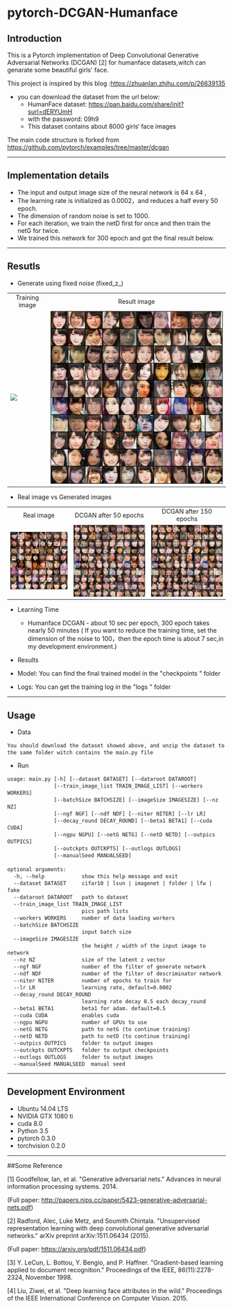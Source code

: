﻿# pytorch-DCGAN-Humanface
## Introduction
This is a Pytorch implementation of  Deep Convolutional Generative Adversarial Networks (DCGAN) [2] for humanface datasets,witch can genarate some beautiful girls' face.

This project is inspired by this blog :https://zhuanlan.zhihu.com/p/26639135

* you can download the dataset from the url below:
  - HumanFace dataset: https://pan.baidu.com/share/init?surl=dERYUmH
  - with the password: 09h9
  - This dataset contains about 8000 girls‘ face images 


The main code structure is forked from https://github.com/pytorch/examples/tree/master/dcgan

---
## Implementation details
* The input and output image size of the neural network is  64 x 64 ,
* The learning rate is initialized as 0.0002，and reduces a half every 50 epoch. 
* The dimension of random noise is set to 1000. 
* For each iteration, we train the netD first for once and then train the netG for twice.
* We trained this network for 300 epoch and got the final result below.



---


## Resutls

* Generate using fixed noise (fixed_z_)

<table align='center'>
<tr align='center'>
<td> Training image</td>
<td> Result image</td>
</tr>
<tr>
<td><img src = 'result/result.gif'>
<td><img src = 'result/final.png'>
</tr>
</table>

  

* Real image vs Generated images

<table align='center'>
<tr align='center'>
<td> Real image </td>
<td> DCGAN after 50 epochs </td>
<td> DCGAN after 150 epochs </td>
</tr>
<tr>
<td><img src = 'result/real.png'>
<td><img src = 'result/50.png'>
<td><img src = 'result/150.png'>
</tr>
</table>


* Learning Time
  * Humanface DCGAN - about 10 sec per epoch, 300 epoch takes nearly 50 minutes ( If you want to reduce the training time, set the dimension of the noise to 100，then the epoch time is about 7 sec,in my development environment.)

* Results
 * Model: You can find the final trained model in the "checkpoints " folder
 * Logs: You can get the training log in the "logs " folder


---
## Usage

* Data

``` 
You should download the dataset showed above, and unzip the dataset to the same folder witch contains the main.py file
```
* Run

``` 
usage: main.py [-h] [--dataset DATASET] [--dataroot DATAROOT]
               [--train_image_list TRAIN_IMAGE_LIST] [--workers WORKERS]
               [--batchSize BATCHSIZE] [--imageSize IMAGESIZE] [--nz NZ]
               [--ngf NGF] [--ndf NDF] [--niter NITER] [--lr LR]
               [--decay_round DECAY_ROUND] [--beta1 BETA1] [--cuda CUDA]
               [--ngpu NGPU] [--netG NETG] [--netD NETD] [--outpics OUTPICS]
               [--outckpts OUTCKPTS] [--outlogs OUTLOGS]
               [--manualSeed MANUALSEED]

optional arguments:
  -h, --help            show this help message and exit
  --dataset DATASET     cifar10 | lsun | imagenet | folder | lfw | fake
  --dataroot DATAROOT   path to dataset
  --train_image_list TRAIN_IMAGE_LIST
                        pics path lists
  --workers WORKERS     number of data loading workers
  --batchSize BATCHSIZE
                        input batch size
  --imageSize IMAGESIZE
                        the height / width of the input image to network
  --nz NZ               size of the latent z vector
  --ngf NGF             number of the filter of generate network
  --ndf NDF             number of the filter of descriminator network
  --niter NITER         number of epochs to train for
  --lr LR               learning rate, default=0.0002
  --decay_round DECAY_ROUND
                        learning rate decay 0.5 each decay_round
  --beta1 BETA1         beta1 for adam. default=0.5
  --cuda CUDA           enables cuda
  --ngpu NGPU           number of GPUs to use
  --netG NETG           path to netG (to continue training)
  --netD NETD           path to netD (to continue training)
  --outpics OUTPICS     folder to output images
  --outckpts OUTCKPTS   folder to output checkpoints
  --outlogs OUTLOGS     folder to output images
  --manualSeed MANUALSEED  manual seed
```


---  
## Development Environment

* Ubuntu 14.04 LTS
* NVIDIA GTX 1080 ti
* cuda 8.0
* Python 3.5
* pytorch 0.3.0
* torchvision 0.2.0





---
##Some  Reference

[1] Goodfellow, Ian, et al. "Generative adversarial nets." Advances in neural information processing systems. 2014.

(Full paper: http://papers.nips.cc/paper/5423-generative-adversarial-nets.pdf)

[2] Radford, Alec, Luke Metz, and Soumith Chintala. "Unsupervised representation learning with deep convolutional generative adversarial networks." arXiv preprint arXiv:1511.06434 (2015).

(Full paper: https://arxiv.org/pdf/1511.06434.pdf)

[3] Y. LeCun, L. Bottou, Y. Bengio, and P. Haffner. "Gradient-based learning applied to document recognition." Proceedings of the IEEE, 86(11):2278-2324, November 1998.

[4] Liu, Ziwei, et al. "Deep learning face attributes in the wild." Proceedings of the IEEE International Conference on Computer Vision. 2015.
